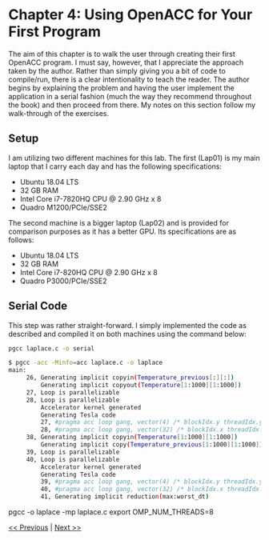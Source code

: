 # Chapter 4: Using OpenACC for Your First Program

The aim of this chapter is to walk the user through creating their first OpenACC program. I must say, however, that I appreciate the approach taken by the author. Rather than simply giving you a bit of code to compile/run, there is a clear intentionality to teach the reader. The author begins by explaining the problem and having the user implement the application  in a serial fashion (much the way they recommend throughout the book) and then proceed from there. My notes on this section follow my walk-through of the exercises.

## Setup
 
I am utilizing two different machines for this lab. The first (Lap01) is my main laptop that I carry each day and has the following specifications:

- Ubuntu 18.04 LTS
- 32 GB RAM
- Intel Core i7-7820HQ CPU @ 2.90 GHz x 8
- Quadro M1200/PCIe/SSE2

The second machine is a bigger laptop (Lap02) and is provided for comparison purposes as it has a better GPU. Its specifications are as follows:

- Ubuntu 18.04 LTS
- 32 GB RAM
- Intel Core i7-820HQ CPU @ 2.90 GHz x 8
- Quadro P3000/PCIe/SSE2

## Serial Code

This step was rather straight-forward. I simply implemented the code as described and compiled it on both machines using the command below:

```bash
pgcc laplace.c -o serial
```
 
```bash
$ pgcc -acc -Minfo=acc laplace.c -o laplace
main:
     26, Generating implicit copyin(Temperature_previous[:][:])
         Generating implicit copyout(Temperature[1:1000][1:1000])
     27, Loop is parallelizable
     28, Loop is parallelizable
         Accelerator kernel generated
         Generating Tesla code
         27, #pragma acc loop gang, vector(4) /* blockIdx.y threadIdx.y */
         28, #pragma acc loop gang, vector(32) /* blockIdx.x threadIdx.x */
     38, Generating implicit copyin(Temperature[1:1000][1:1000])
         Generating implicit copy(Temperature_previous[1:1000][1:1000])
     39, Loop is parallelizable
     40, Loop is parallelizable
         Accelerator kernel generated
         Generating Tesla code
         39, #pragma acc loop gang, vector(4) /* blockIdx.y threadIdx.y */
         40, #pragma acc loop gang, vector(32) /* blockIdx.x threadIdx.x */
         41, Generating implicit reduction(max:worst_dt)
```


pgcc -o laplace -mp laplace.c
export OMP_NUM_THREADS=8



[<< Previous](../Chapter_03/readme.md)
|
[Next >>](../Chapter_05/readme.md)
